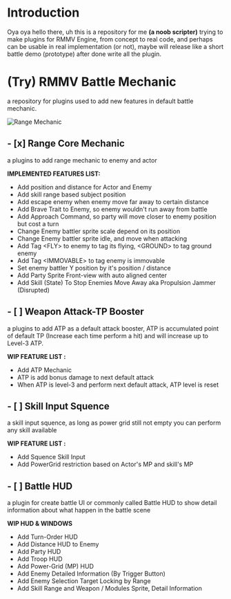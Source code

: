 # Introduction
Oya oya hello there, uh this is a repository for me **(a noob scripter)** trying to make plugins for RMMV Engine, from concept to real code, and perhaps can be usable in real implementation (or not), maybe  will release like a short battle demo (prototype) after done write all the plugin.


# (Try) RMMV Battle Mechanic
a repository for plugins used to add new features in default battle mechanic.

![Range Mechanic](https://user-images.githubusercontent.com/87144416/126355025-0ca198e8-73c7-431a-98d5-34f5ddd7ecee.jpg "Battle Range Core Mechanic RMMV")

## - [x] Range Core Mechanic
a plugins to add range mechanic to enemy and actor

**IMPLEMENTED FEATURES LIST:**
- Add position and distance for Actor and Enemy
- Add skill range based subject position
- Add escape enemy when enemy move far away to certain distance
- Add Brave Trait to Enemy, so enemy wouldn't run away from battle
- Add Approach Command, so party will move closer to enemy position but cost a turn
- Change Enemy battler sprite scale depend on its position
- Change Enemy battler sprite idle, and move when attacking
- Add Tag &lt;FLY&gt; to enemy to tag its flying, &lt;GROUND&gt; to tag ground enemy
- Add Tag &lt;IMMOVABLE&gt; to tag enemy is immovable
- Set enemy battler Y position by it's position / distance
- Add Party Sprite Front-view with auto aligned center
- Add Skill (State) To Stop Enemies Move Away aka Propulsion Jammer (Disrupted)

## - [ ] Weapon Attack-TP Booster
a plugins to add ATP as a default attack booster, ATP is accumulated point of default TP (Increase each time perform a hit) and will increase up to Level-3 ATP.

**WIP FEATURE LIST :**
- Add ATP Mechanic
- ATP is add bonus damage to next default attack
- When ATP is level-3 and perform next default attack, ATP level is reset

## - [ ] Skill Input Squence
a skill input squence, as long as power grid still not empty you can perform any skill available

**WIP FEATURE LIST :**
- Add Squence Skill Input
- Add PowerGrid restriction based on Actor's MP and skill's MP

## - [ ] Battle HUD
a plugin for create battle UI or commonly called Battle HUD to show detail information about what happen in the battle scene

**WIP HUD & WINDOWS**
- Add Turn-Order HUD
- Add Distance HUD to Enemy
- Add Party HUD
- Add Troop HUD
- Add Power-Grid (MP) HUD
- Add Enemy Detailed Information (By Trigger Button)
- Add Enemy Selection Target Locking by Range
- Add Skill Range and Weapon / Modules Sprite, Detail Information
